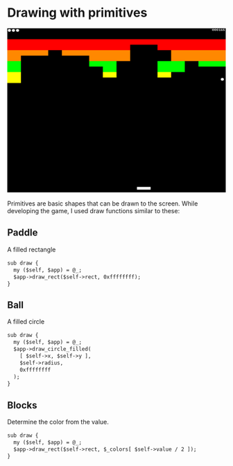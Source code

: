 # Drawing with primitives

![Primitive Drawing](fig4.png)

Primitives are basic shapes that can be drawn to the screen.  While
developing the game, I used draw functions similar to these:

## Paddle

A filled rectangle

    sub draw {
      my ($self, $app) = @_;
      $app->draw_rect($self->rect, 0xffffffff);
    }

## Ball

A filled circle

    sub draw {
      my ($self, $app) = @_;
      $app->draw_circle_filled(
        [ $self->x, $self->y ],
        $self->radius,
        0xffffffff
      );
    }

## Blocks

Determine the color from the value.

    sub draw {
      my ($self, $app) = @_;
      $app->draw_rect($self->rect, $_colors[ $self->value / 2 ]);
    }
